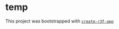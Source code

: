 # temp

This project was bootstrapped with [`create-r3f-app`](https://github.com/utsuboco/create-r3f-app)